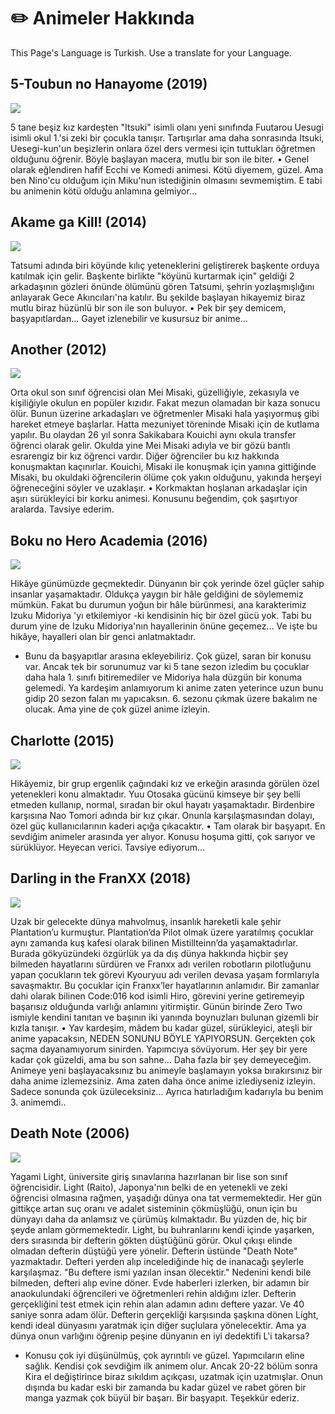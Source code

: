 
# ✏️ Animeler Hakkında

This Page's Language is Turkish. Use a translate for your Language.

## 5-Toubun no Hanayome (2019)<br>

<img src="https://c.wallhere.com/photos/32/00/5_toubun_no_Hanayome_Nakano_Yotsuba_Nakano_Nino_Nakano_Miku_Nakano_Ichika_Nakano_Itsuki_anime_girls_anime-1661109.jpg!d">

5 tane beşiz kız kardeşten "Itsuki" isimli olanı yeni sınıfında Fuutarou Uesugi isimli okul 1.'si zeki bir çocukla tanışır. Tartışırlar ama daha sonrasında Itsuki, Uesegi-kun'un beşizlerin onlara özel ders vermesi için tuttukları öğretmen olduğunu öğrenir. Böyle başlayan macera, mutlu bir son ile biter.
• Genel olarak eğlendiren hafif Ecchi ve Komedi animesi. Kötü diyemem, güzel. Ama ben Nino'cu olduğum için Miku'nun istediğinin olmasını sevmemiştim. E tabi bu animenin kötü olduğu anlamına gelmiyor...

## Akame ga Kill! (2014)<br>

<img src="https://geekyapar.com/wp-content/uploads/2015/09/Akame-ga-Kill.jpg">

Tatsumi adında biri köyünde kılıç yeteneklerini geliştirerek başkente orduya katılmak için gelir. Başkente birlikte "köyünü kurtarmak için" geldiği 2 arkadaşının gözleri önünde ölümünü gören Tatsumi, şehrin yozlaşmışlığını anlayarak Gece Akıncıları'na katılır. Bu şekilde başlayan hikayemiz biraz mutlu biraz hüzünlü bir son ile son buluyor.
• Pek bir şey demicem, başyapıtlardan... Gayet izlenebilir ve kusursuz bir anime...

## Another (2012)<br>

<img src="https://i.pinimg.com/736x/71/05/c1/7105c178f8aaa2a10634cee8e875d8b8.jpg">

Orta okul son sınıf öğrencisi olan Mei Misaki, güzelliğiyle, zekasıyla ve kişiliğiyle okulun en popüler kızıdır. Fakat mezun olamadan bir kaza sonucu ölür. Bunun üzerine arkadaşları ve öğretmenler Misaki hala yaşıyormuş gibi hareket etmeye başlarlar. Hatta mezuniyet töreninde Misaki için de kutlama yapılır. Bu olaydan 26 yıl sonra Sakikabara Kouichi aynı okula transfer öğrenci olarak gelir. Okulda yine Mei Misaki adıyla ve bir gözü bantlı esrarengiz bir kız öğrenci vardır. Diğer öğrenciler bu kız hakkında konuşmaktan kaçınırlar. Kouichi, Misaki ile konuşmak için yanına gittiğinde Misaki, bu okuldaki öğrencilerin ölüme çok yakın olduğunu, yakında herşeyi öğreneceğini söyler ve uzaklaşır.
• Korkmaktan hoşlanan arkadaşlar için aşırı sürükleyici bir korku animesi. Konusunu beğendim, çok şaşırtıyor aralarda. Tavsiye ederim.

## Boku no Hero Academia (2016)<br>

<img src="https://www.gamexnow.com/wp-content/uploads/2020/04/my-hero-academia-5-sezon-onayini-aldi-1170x658.jpg">

Hikâye günümüzde geçmektedir. Dünyanın bir çok yerinde özel güçler sahip insanlar yaşamaktadır. Oldukça yaygın bir hâle geldiğini de söylememiz mümkün. Fakat bu durumun yoğun bir hâle bürünmesi, ana karakterimiz Izuku Midoriya 'yı etkilemiyor -ki kendisinin hiç bir özel gücü yok. Tabi bu durum yine de Izuku Midoriya'nın hayallerinin önüne geçemez... Ve işte bu hikâye, hayalleri olan bir genci anlatmaktadır.
- Bunu da başyapıtlar arasına ekleyebiliriz. Çok güzel, saran bir konusu var. Ancak tek bir sorunumuz var ki 5 tane sezon izledim bu çocuklar daha hala 1. sınıfı bitiremediler ve Midoriya hala düzgün bir konuma gelemedi. Ya kardeşim anlamıyorum ki anime zaten yeterince uzun bunu gidip 20 sezon falan mı yapıcaksın. 6. sezonu çıkmak üzere bakalım ne olucak. Ama yine de çok güzel anime izleyin.

## Charlotte (2015)<br>

<img src="https://22dakika.org/wp-content/uploads/2015/11/Charlotte_BD_1_Poster.png">

Hikâyemiz, bir grup ergenlik çağındaki kız ve erkeğin arasında görülen özel yetenekleri konu almaktadır. Yuu Otosaka gücünü kimseye bir şey belli etmeden kullanıp, normal, sıradan bir okul hayatı yaşamaktadır. Birdenbire karşısına Nao Tomori adında bir kız çıkar. Onunla karşılaşmasından dolayı, özel güç kullanıcılarının kaderi açığa çıkacaktır.
• Tam olarak bir başyapıt. En sevdiğim animeler arasında yer alıyor. Konusu hoşuma gitti, çok sarıyor ve sürüklüyor. Heyecan verici. Tavsiye ediyorum...

## Darling in the FranXX (2018)<br>

<img src="https://cdn.thetealmango.com/wp-content/uploads/2021/10/1-8.jpg">

Uzak bir gelecekte dünya mahvolmuş, insanlık hareketli kale şehir Plantation’u kurmuştur. Plantation’da Pilot olmak üzere yaratılmış çocuklar aynı zamanda kuş kafesi olarak bilinen Mistillteinn’da yaşamaktadırlar. Burada gökyüzündeki özgürlük ya da dış dünya hakkında hiçbir şey bilmeden hayatlarını sürdüren ve Franxx adı verilen robotların pilotluğunu yapan çocukların tek görevi Kyouryuu adı verilen devasa yaşam formlarıyla savaşmaktır. Bu çocuklar için Franxx’ler hayatlarının anlamıdır. Bir zamanlar dahi olarak bilinen Code:016 kod isimli Hiro, görevini yerine getiremeyip başarısız olduğunda varlığı anlamını yitirmiştir. Günün birinde Zero Two ismiyle kendini tanıtan ve başının iki yanında boynuzları bulunan gizemli bir kızla tanışır.
• Yav kardeşim, mâdem bu kadar güzel, sürükleyici, ateşli bir anime yapacaksın, NEDEN SONUNU BÖYLE YAPIYORSUN. Gerçekten çok saçma dayanamıyorum sinirden. Yapımcıya sövüyorum. Her şey bir yere kadar çok güzeldi, ama bu son sahne... Daha fazla bir şey demeyeceğim. Animeye yeni başlayacaksınız bu animeyle başlamayın yoksa bırakırsınız bir daha anime izlemezsiniz. Ama zaten daha önce anime izlediyseniz izleyin. Sadece sonunda çok üzüleceksiniz... Ayrıca hatırladığım kadarıyla bu benim 3. animemdi..

## Death Note (2006)<br>

<img src="https://image.tmdb.org/t/p/w500/9Bis2AOIRzs1BaEEtmWCZlE4gSE.jpg">

Yagami Light, üniversite giriş sınavlarına hazırlanan bir lise son sınıf öğrencisidir. Light (Raito), Japonya'nın belki de en yetenekli ve zeki öğrencisi olmasına rağmen, yaşadığı dünya ona tat vermemektedir. Her gün gittikçe artan suç oranı ve adalet sisteminin çökmüşlüğü, onun için bu dünyayı daha da anlamsız ve çürümüş kılmaktadır. Bu yüzden de, hiç bir şeyde anlam görmemektedir. Light, bu buhranlarını kendi içinde yaşarken, ders sırasında bir defterin gökten düştüğünü görür. Okul çıkışı elinde olmadan defterin düştüğü yere yönelir. Defterin üstünde "Death Note" yazmaktadır. Defteri yerden alıp incelediğinde hiç de inanacağı şeylerle karşılaşmaz. "Bu deftere ismi yazılan insan ölecektir." Nedenini kendi bile bilmeden, defteri alıp evine döner. Evde haberleri izlerken, bir adamın bir anaokulundaki öğrencileri ve öğretmenleri rehin aldığını izler. Defterin gerçekliğini test etmek için rehin alan adamın adını deftere yazar. Ve 40 saniye sonra adam ölür. Defterin gerçekliği karşısında şaşkına dönen Light, kendi ideal dünyasını yaratmak için diğer suçlulara yönelecektir. Ama ya dünya onun varlığını öğrenip peşine dünyanın en iyi dedektifi L'i takarsa?
- Konusu çok iyi düşünülmüş, çok ayrıntılı ve güzel. Yapımcıların eline sağlık. Kendisi çok sevdiğim ilk animem olur. Ancak 20-22 bölüm sonra Kira el değiştirince biraz sıkıldım açıkçası, uzatmak için uzatmışlar. Onun dışında bu kadar eski bir zamanda bu kadar güzel ve rabet gören bir manga yazmak çok büyül bir başarı. Bir başyapıt. Teşekkür ederiz.


